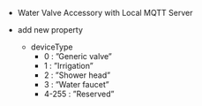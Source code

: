 - Water Valve Accessory with Local MQTT Server

- add new property
  - deviceType 
    - 0 : ”Generic valve”
    - 1 : ”Irrigation”
    - 2 : ”Shower head”
    - 3 : ”Water faucet”
    - 4-255 : ”Reserved”

